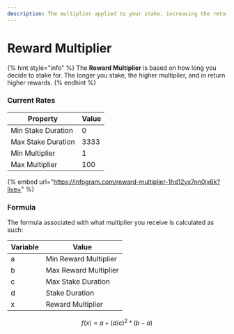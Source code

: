 ```yaml
---
description: The multiplier applied to your stake, increasing the return on your rewards.
---
```


# Reward Multiplier

{% hint style="info" %}
The **Reward Multiplier** is based on how long you decide to stake for. The longer you stake, the higher multiplier, and in return higher rewards.
{% endhint %}

### Current Rates

| Property           | Value |
| ------------------ | ----- |
| Min Stake Duration | 0     |
| Max Stake Duration | 3333  |
| Min Multiplier     | 1     |
| Max Multiplier     | 100   |

{% embed url="https://infogram.com/reward-multiplier-1hd12yx7nn0jx6k?live=" %}

### Formula

The formula associated with what multiplier you receive is calculated as such:

| Variable | Value                 |
| -------- | --------------------- |
| a        | Min Reward Multiplier |
| b        | Max Reward Multiplier |
| c        | Max Stake Duration    |
| d        | Stake Duration        |
| x        | Reward Multiplier     |

$$
f(x) = a + (d/c)^2 * (b - a)
$$
